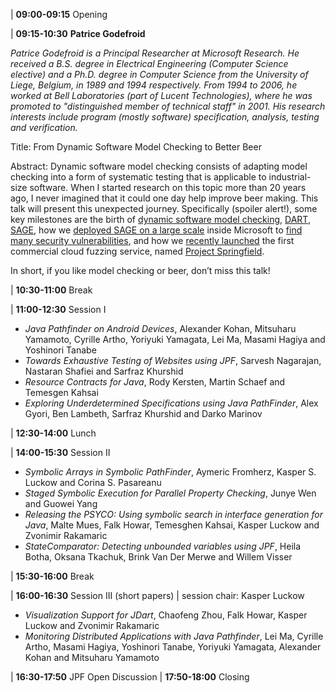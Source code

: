 
| **09:00-09:15** Opening

| **09:15-10:30** **Patrice Godefroid**

*Patrice Godefroid is a Principal Researcher at Microsoft Research.  He
received a B.S. degree in Electrical Engineering (Computer Science
elective) and a Ph.D. degree in Computer Science from the University
of Liege, Belgium, in 1989 and 1994 respectively.  From 1994 to 2006,
he worked at Bell Laboratories (part of Lucent Technologies), where he
was promoted to "distinguished member of technical staff" in 2001. His
research interests include program (mostly software) specification,
analysis, testing and verification.*

Title: From Dynamic Software Model Checking to Better Beer
 
Abstract: Dynamic software model checking consists of adapting model
checking into a form of systematic testing that is applicable to
industrial-size software. When I started research on this topic more
than 20 years ago, I never imagined that it could one day help improve
beer making. This talk will present this unexpected
journey. Specifically (spoiler alert!), some key milestones are the
birth of [dynamic software model
checking](http://research.microsoft.com/en-us/um/people/pg/public_psfiles/popl97.ps),
[DART](http://research.microsoft.com/en-us/um/people/pg/public_psfiles/pldi2005.pdf),
[SAGE](http://research.microsoft.com/en-us/um/people/pg/public_psfiles/ndss2008.pdf),
how we [deployed SAGE on a large
scale](http://research.microsoft.com/en-us/um/people/pg/public_psfiles/icse2013.pdf)
inside Microsoft to [find many security
vulnerabilities](http://research.microsoft.com/en-us/um/people/pg/public_psfiles/cacm2012.pdf),
and how we [recently
launched](https://blogs.microsoft.com/next/2016/09/26/microsoft-previews-project-springfield-cloud-based-bug-detector/)
the first commercial cloud fuzzing service, named [Project
Springfield](https://www.microsoft.com/en-us/springfield/).
 
In short, if you like model checking or beer, don’t miss this talk!

| **10:30-11:00** Break

| **11:00-12:30** Session I

* *Java Pathfinder on Android Devices*, Alexander Kohan, Mitsuharu Yamamoto, Cyrille Artho, Yoriyuki Yamagata, Lei Ma, Masami Hagiya and Yoshinori Tanabe
* *Towards Exhaustive Testing of Websites using JPF*, Sarvesh Nagarajan, Nastaran Shafiei and Sarfraz Khurshid
* *Resource Contracts for Java*, Rody Kersten, Martin Schaef and Temesgen Kahsai
* *Exploring Underdetermined Specifications using Java PathFinder*, Alex Gyori, Ben Lambeth, Sarfraz Khurshid and Darko Marinov
 
| **12:30-14:00** Lunch

| **14:00-15:30** Session II

* *Symbolic Arrays in Symbolic PathFinder*, Aymeric Fromherz, Kasper S. Luckow and Corina S. Pasareanu
* *Staged Symbolic Execution for Parallel Property Checking*, Junye Wen and Guowei Yang
* *Releasing the PSYCO: Using symbolic search in interface generation for Java*, Malte Mues, Falk Howar, Temesghen Kahsai, Kasper Luckow and Zvonimir Rakamaric
* *StateComparator: Detecting unbounded variables using JPF*, Heila Botha, Oksana Tkachuk, Brink Van Der Merwe and Willem Visser

| **15:30-16:00** Break

| **16:00-16:30** Session III (short papers)
| session chair: Kasper Luckow

* *Visualization Support for JDart*, Chaofeng Zhou, Falk Howar, Kasper Luckow and Zvonimir Rakamaric
* *Monitoring Distributed Applications with Java Pathfinder*, Lei Ma, Cyrille Artho, Masami Hagiya, Yoshinori Tanabe, Yoriyuki Yamagata, Alexander Kohan and Mitsuharu Yamamoto

| **16:30-17:50** JPF Open Discussion
| **17:50-18:00** Closing 
